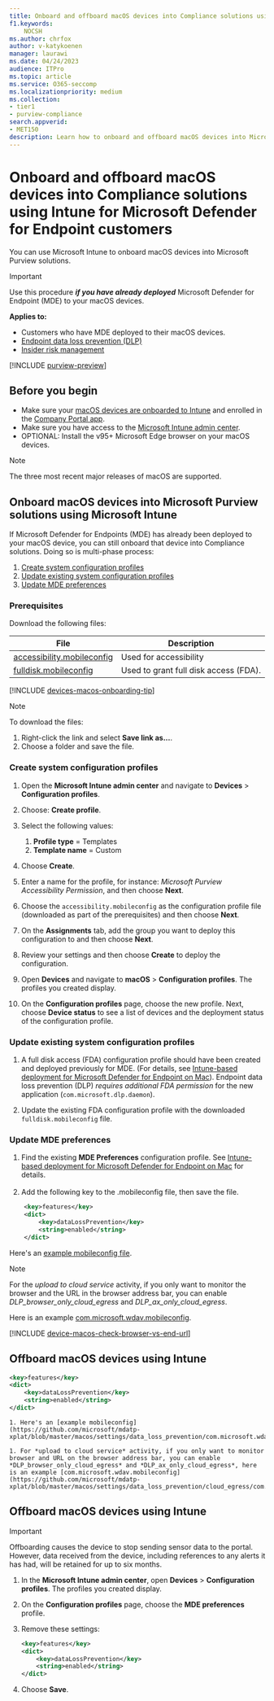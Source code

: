 ```yaml
---
title: Onboard and offboard macOS devices into Compliance solutions using Microsoft Intune for Microsoft Defender for Endpoint customers
f1.keywords:
    NOCSH
ms.author: chrfox
author: v-katykoenen
manager: laurawi
ms.date: 04/24/2023
audience: ITPro
ms.topic: article
ms.service: O365-seccomp
ms.localizationpriority: medium
ms.collection: 
- tier1
- purview-compliance 
search.appverid:
- MET150 
description: Learn how to onboard and offboard macOS devices into Microsoft Purview solutions using Microsoft Intune for MDE customers
---
```


# Onboard and offboard macOS devices into Compliance solutions using Intune for Microsoft Defender for Endpoint customers

You can use Microsoft Intune to onboard macOS devices into Microsoft Purview solutions.

> [!IMPORTANT]
> Use this procedure ***if you have already deployed***  Microsoft Defender for Endpoint (MDE) to your macOS devices.

**Applies to:**

- Customers who have MDE deployed to their macOS devices.
- [Endpoint data loss prevention (DLP)](./endpoint-dlp-learn-about.md)
- [Insider risk management](insider-risk-management.md)


[!INCLUDE [purview-preview](../includes/purview-preview.md)]

## Before you begin

- Make sure your [macOS devices are onboarded to Intune](/mem/intune/fundamentals/deployment-guide-platform-macos) and enrolled in the [Company Portal app](/mem/intune/user-help/enroll-your-device-in-intune-macos-cp). 
- Make sure you have access to the [Microsoft Intune admin center](https://endpoint.microsoft.com/#home).
- OPTIONAL: Install the v95+ Microsoft Edge browser on your macOS devices.
 
> [!NOTE]
> The three most recent major releases of macOS are supported.

## Onboard macOS devices into Microsoft Purview solutions using Microsoft Intune

If Microsoft Defender for Endpoints (MDE) has already been deployed to your macOS device, you can still onboard that device into Compliance solutions. Doing so is multi-phase process:

1. [Create system configuration profiles](#create-system-configuration-profiles)
1. [Update existing system configuration profiles](#update-existing-system-configuration-profiles)
1. [Update MDE preferences](#update-mde-preferences)


### Prerequisites

Download the following files:

|File     | Description   |
|---------|---------------|
|[accessibility.mobileconfig](https://raw.githubusercontent.com/microsoft/mdatp-xplat/master/macos/mobileconfig/profiles/accessibility.mobileconfig) |Used for accessibility |
| [fulldisk.mobileconfig](https://raw.githubusercontent.com/microsoft/mdatp-xplat/master/macos/mobileconfig/profiles/fulldisk.mobileconfig)  | Used to grant full disk access (FDA). |

[!INCLUDE [devices-macos-onboarding-tip](../includes/devices-macos-onboarding-tip.md)]

> [!NOTE]
> To download the files:
> 1. Right-click the link and select **Save link as...**. 
> 2. Choose a folder and save the file.

### Create system configuration profiles ###

1. Open the **Microsoft Intune admin center** and navigate to **Devices** > **Configuration profiles**.

2. Choose: **Create profile**.

3. Select the following values:
    1. **Profile type** = Templates
    1. **Template name** = Custom

4. Choose **Create**.

5. Enter a name for the profile, for instance: *Microsoft Purview Accessibility Permission*, and then choose **Next**.

6. Choose the `accessibility.mobileconfig` as the configuration profile file (downloaded as part of the prerequisites) and then choose **Next**.

7. On the **Assignments** tab, add the group you want to deploy this configuration to and then choose **Next**.

8. Review your settings and then choose **Create** to deploy the configuration.

9. Open **Devices** and navigate to **macOS** > **Configuration profiles**. The profiles you created display.

10. On the **Configuration profiles** page, choose the new profile. Next, choose **Device status** to see a list of devices and the deployment status of the configuration profile.

### Update existing system configuration profiles

1. A full disk access (FDA) configuration profile should have been created and deployed previously for MDE. (For details, see [Intune-based deployment for Microsoft Defender for Endpoint on Mac](/microsoft-365/security/defender-endpoint/mac-install-with-intune#full-disk-access)). Endpoint data loss prevention (DLP) *requires additional FDA permission* for the new application (`com.microsoft.dlp.daemon`).
 
2.  Update the existing FDA configuration profile with the downloaded `fulldisk.mobileconfig` file.

### Update MDE preferences

1. Find the existing **MDE Preferences** configuration profile. See [Intune-based deployment for Microsoft Defender for Endpoint on Mac](/security/defender-endpoint/mac-install-with-intune) for details. <br><br>  
2. Add the following key to the .mobileconfig file, then save the file.

```xml
    <key>features</key> 
    <dict> 
        <key>dataLossPrevention</key> 
        <string>enabled</string> 
    </dict> 
```

Here's an [example mobileconfig file](https://raw.githubusercontent.com/microsoft/mdatp-xplat/master/macos/settings/data_loss_prevention/com.microsoft.wdav.mobileconfig).

> [!NOTE]
> For the *upload to cloud service* activity, if you only want to monitor the browser and the URL in the browser address bar, you can enable *DLP_browser_only_cloud_egress* and *DLP_ax_only_cloud_egress*. 
>
> Here is an example [com.microsoft.wdav.mobileconfig](https://github.com/microsoft/mdatp-xplat/blob/master/macos/settings/data_loss_prevention/cloud_egress/com.microsoft.wdav.mobileconfig).

[!INCLUDE [device-macos-check-browser-vs-end-url](../includes/device-macos-check-browser-vs-end-url.md)]

## Offboard macOS devices using Intune 

```xml
<key>features</key> 
<dict> 
    <key>dataLossPrevention</key> 
    <string>enabled</string> 
</dict> 
``` 

    1. Here's an [example mobileconfig](https://github.com/microsoft/mdatp-xplat/blob/master/macos/settings/data_loss_prevention/com.microsoft.wdav.mobileconfig)
     
    1. For *upload to cloud service* activity, if you only want to monitor browser and URL on the browser address bar, you can enable *DLP_browser_only_cloud_egress* and *DLP_ax_only_cloud_egress*, here is an example [com.microsoft.wdav.mobileconfig](https://github.com/microsoft/mdatp-xplat/blob/master/macos/settings/data_loss_prevention/cloud_egress/com.microsoft.wdav.mobileconfig).
 
## Offboard macOS devices using Intune

> [!IMPORTANT]
> Offboarding causes the device to stop sending sensor data to the portal. However, data received from the device, including references to any alerts it has had, will be retained for up to six months.

1. In the **Microsoft Intune admin center**, open **Devices** > **Configuration profiles**. The profiles you created display.

2. On the **Configuration profiles** page, choose the **MDE preferences** profile.

3. Remove these settings:
   
    ```xml
    <key>features</key>
    <dict>
        <key>dataLossPrevention</key>
        <string>enabled</string>
    </dict>
    ```

4. Choose **Save**.
